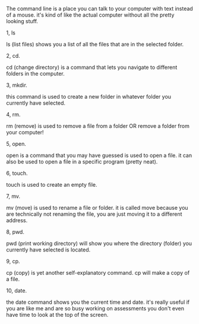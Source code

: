 

The command line is a place you can talk to your computer with text instead of a mouse. 
it's kind of like the actual computer without all the pretty looking stuff. 
 
 
 
 
 
 
 
 
1, ls 
 
 
ls (list files) shows you a list of all the files that are in the selected folder. 
 
 
2, cd. 
 
 
cd (change directory) is a command that lets you navigate to different folders in the computer. 
 
 
3, mkdir. 
 
 
this command is used to create a new folder in whatever folder you currently have selected. 
 
 
4, rm. 
 
rm (remove) is used to remove a file from a folder OR remove a folder from your computer! 
 
 
5, open. 
 
 
open is a command that you may have guessed is used to open a file. it can also be used to open a file in a specific program (pretty neat). 
 
6, touch. 
 
touch is used to create an empty file. 
 
 
7, mv. 
 
mv (move) is used to rename a file or folder. it is called move because you are technically not renaming the file, you are just moving it to a different address. 
 
 
8, pwd. 
 
pwd (print working directory) will show you where the directory (folder) you currently have selected is located. 
 
 
9, cp. 
 
cp (copy) is yet another self-explanatory command. cp will make a copy of a file. 
 
 
10, date. 
 
the date command shows you the current time and date. it's really useful if you are like me and are so busy working on assessments you don't even have time to look at the top of the screen. 
 